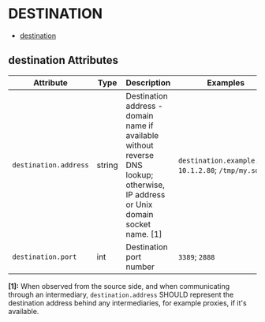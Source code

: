 <!--- Hugo front matter used to generate the website version of this page:
--->

# DESTINATION

- [destination](#destination)

## destination Attributes

| Attribute             | Type   | Description                                                                                                                      | Examples                                               | Stability                                                        |
| --------------------- | ------ | -------------------------------------------------------------------------------------------------------------------------------- | ------------------------------------------------------ | ---------------------------------------------------------------- |
| `destination.address` | string | Destination address - domain name if available without reverse DNS lookup; otherwise, IP address or Unix domain socket name. [1] | `destination.example.com`; `10.1.2.80`; `/tmp/my.sock` | ![Experimental](https://img.shields.io/badge/-experimental-blue) |
| `destination.port`    | int    | Destination port number                                                                                                          | `3389`; `2888`                                         | ![Experimental](https://img.shields.io/badge/-experimental-blue) |

**[1]:** When observed from the source side, and when communicating through an intermediary, `destination.address` SHOULD represent the destination address behind any intermediaries, for example proxies, if it's available.
